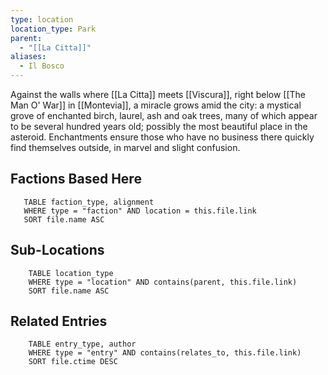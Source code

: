 ```yaml
---
type: location
location_type: Park
parent:
  - "[[La Citta]]"
aliases:
  - Il Bosco
---
```

Against the walls where [[La Citta]] meets [[Viscura]], right below [[The Man O' War]] in [[Montevia]], a miracle grows amid the city: a mystical grove of enchanted birch, laurel, ash and oak trees, many of which appear to be several hundred years old; possibly the most beautiful place in the asteroid. Enchantments ensure those who have no business there quickly find themselves outside, in marvel and slight confusion. 

<!-- DYNAMIC:related-entries -->

## Factions Based Here

 ```dataview
    TABLE faction_type, alignment
    WHERE type = "faction" AND location = this.file.link
    SORT file.name ASC
 ```

## Sub-Locations

```dataview
    TABLE location_type
    WHERE type = "location" AND contains(parent, this.file.link)
    SORT file.name ASC
```

## Related Entries

```dataview
    TABLE entry_type, author
    WHERE type = "entry" AND contains(relates_to, this.file.link)
    SORT file.ctime DESC
```

<!-- /DYNAMIC -->